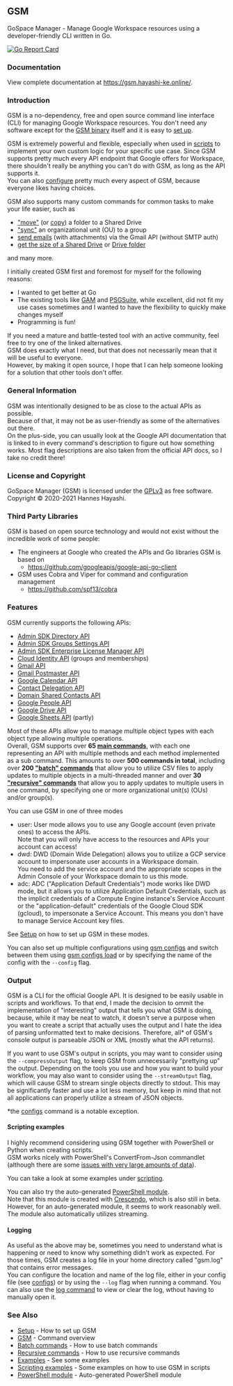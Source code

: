 ## GSM

GoSpace Manager - Manage Google Workspace resources using a developer-friendly CLI written in Go.

[![Go Report Card](https://goreportcard.com/badge/github.com/hanneshayashi/gsm)](https://goreportcard.com/report/github.com/hanneshayashi/gsm)

### Documentation

View complete documentation at https://gsm.hayashi-ke.online/.

### Introduction

GSM is a no-dependency, free and open source command line interface (CLI) for managing Google Workspace resources. You don't need any software except for the [GSM binary](https://github.com/hanneshayashi/gsm/releases) itself and it is easy to [set up](https://gsm.hayashi-ke.online/setup).

GSM is extremely powerful and flexible, especially when used in [scripts](https://gsm.hayashi-ke.online/scripting) to implement your own custom logic for your specific use case. Since GSM supports pretty much every API endpoint that Google offers for Workspace, there shouldn't really be anything you can't do with GSM, as long as the API supports it.\
You can also [configure](https://gsm.hayashi-ke.online/gsm/configs) pretty much every aspect of GSM, because everyone likes having choices.

GSM also supports many custom commands for common tasks to make your life easier, such as
- ["move"](https://gsm.hayashi-ke.online/gsm/files/move/recursive/) (or [copy](https://gsm.hayashi-ke.online/gsm/files/copy/recursive/)) a folder to a Shared Drive
- ["sync"](https://gsm.hayashi-ke.online/gsm/members/set/recursive/) an organizational unit (OU) to a group
- [send emails](https://gsm.hayashi-ke.online/gsm/messages/send/) (with attachments) via the Gmail API (without SMTP auth)
- [get the size of a Shared Drive](https://gsm.hayashi-ke.online/gsm/drives/getsize/) or [Drive folder](https://gsm.hayashi-ke.online/gsm/files/count/recursive/)

and many more.

I initially created GSM first and foremost for myself for the following reasons:
- I wanted to get better at Go
- The existing tools like [GAM](https://github.com/jay0lee/GAM) and [PSGSuite](https://github.com/SCRT-HQ/PSGSuite), while excellent, did not fit my use cases sometimes and I wanted to have the flexibility to quickly make changes myself
- Programming is fun!

If you need a mature and battle-tested tool with an active community, feel free to try one of the linked alternatives.\
GSM does exactly what I need, but that does not necessarily mean that it will be useful to everyone.\
However, by making it open source, I hope that I can help someone looking for a solution that other tools don't offer.

### General Information

GSM was intentionally designed to be as close to the actual APIs as possible.\
Because of that, it may not be as user-friendly as some of the alternatives out there.\
On the plus-side, you can usually look at the Google API documentation that is linked to in every command's description to figure out how something works. Most flag descriptions are also taken from the official API docs, so I take no credit there!

### License and Copyright

GoSpace Manager (GSM) is licensed under the [GPLv3](https://gsm.hayashi-ke.online/license) as free software.\
Copyright © 2020-2021 Hannes Hayashi.

### Third Party Libraries

GSM is based on open source technology and would not exist without the incredible work of some people:
- The engineers at Google who created the APIs and Go libraries GSM is based on
  - https://github.com/googleapis/google-api-go-client
- GSM uses Cobra and Viper for command and configuration management
  - https://github.com/spf13/cobra

### Features

GSM currently supports the following APIs:
- [Admin SDK Directory API](https://developers.google.com/admin-sdk/directory)
- [Admin SDK Groups Settings API](https://developers.google.com/admin-sdk/groups-settings/get_started)
- [Admin SDK Enterprise License Manager API](https://developers.google.com/admin-sdk/licensing/reference/rest)
- [Cloud Identity API](https://cloud.google.com/identity/docs/reference/rest) (groups and memberships)
- [Gmail API](https://developers.google.com/gmail/api/reference/rest)
- [Gmail Postmaster API](https://developers.google.com/gmail/postmaster/reference/rest)
- [Google Calendar API](https://developers.google.com/calendar/v3/reference)
- [Contact Delegation API](https://developers.google.com/admin-sdk/contact-delegation/guides)
- [Domain Shared Contacts API](https://developers.google.com/admin-sdk/domain-shared-contacts)
- [Google People API](https://developers.google.com/people/api/rest)
- [Google Drive API](https://developers.google.com/drive/api/v3/reference)
- [Google Sheets API](https://developers.google.com/sheets/api/reference/rest) (partly)

Most of these APIs allow you to manage multiple object types with each object type allowing multiple operations.\
Overall, GSM supports over **65 [main commands](https://gsm.hayashi-ke/gsm)**, with each one representing an API with multiple methods and each method implemented as a sub command. This amounts to over **500 commands in total**, including over **200 ["batch" commands](https://gsm.hayashi-ke.online/batch_commands)** that allow you to utilize CSV files to apply updates to multiple objects in a multi-threaded manner and over **30 ["recursive" commands](https://gsm.hayashi-ke.online/recursive_commands)** that allow you to apply updates to multiple users in one command, by specifying one or more organizational unit(s) (OUs) and/or group(s).

You can use GSM in one of three modes
- user: User mode allows you to use any Google account (even private ones) to access the APIs.\
        Note that you will only have access to the resources and APIs your account can access!
- dwd:  DWD (Domain Wide Delegation) allows you to utilize a GCP service account to impersonate user accounts in a Workspace domain.\
 You need to add the service account and the appropriate scopes in the Admin Console of your Workspace domain to us this mode.
- adc:  ADC ("Application Default Credentials") mode works like DWD mode, but it allows you to utilize Application Default Credentials, such as the implicit credentials of a Compute Engine instance's Service Account or the "application-default" credentials of the Google Cloud SDK (gcloud), to impersonate a Service Account. This means you don't have to manage Service Account key files.

See [Setup](https://gsm.hayashi-ke.online/setup) on how to set up GSM in these modes.

You can also set up multiple configurations using [gsm configs](https://gsm.hayashi-ke.online/gsm/configs) and switch between them using [gsm configs load](https://gsm.hayashi-ke.online/gsm/configs/load) or by specifying the name of the config with the `--config` flag.

### Output

GSM is a CLI for the official Google API. It is designed to be easily usable in scripts and workflows. To that end, I made the decision to ommit the implementation of "interesting" output that tells you what GSM is doing, because, while it may be neat to watch, it doesn't serve a purpose when you want to create a script that actually uses the output and I hate the idea of parsing unformatted text to make decisions. Therefore, all* of GSM's console output is parseable JSON or XML (mostly what the API returns).

If you want to use GSM's output in scripts, you may want to consider using the `--compressOutput` flag, to keep GSM from unnecessarily "prettying up" the output. Depending on the tools you use and how you want to build your workflow, you may also want to consider using the `--streamOutput` flag, which will cause GSM to stream single objects directly to stdout. This may be significantly faster and use a lot less memory, but keep in mind that not all applications can properly utilize a stream of JSON objects.

*the [configs](https://gsm.hayashi-ke.online/gsm/configs) command is a notable exception.

#### Scripting examples

I highly recommend considering using GSM together with PowerShell or Python when creating scripts.\
GSM works nicely with PowerShell's ConvertFrom-Json commandlet (although there are some [issues with very large amounts of data](https://gsm.hayashi-ke.online/scripting/#processing-very-large-amounts-of-data-with-powershell)).

You can take a look at some examples under [scripting](https://gsm.hayashi-ke.online/scripting).

You can also try the auto-generated [PowerShell module](https://github.com/hanneshayashi/gsm_crescendo).\
Note that this module is created with [Crescendo](https://github.com/PowerShell/Crescendo), which is also still in beta. However, for an auto-generated module, it seems to work reasonably well. The module also automatically utilizes streaming.

#### Logging

As useful as the above may be, sometimes you need to understand what is happening or need to know why something didn't work as expected. For those times, GSM creates a log file in your home directory called "gsm.log" that contains error messages.\
You can configure the location and name of the log file, either in your config file (see [configs](https://gsm.hayashi-ke.online/gsm/configs)) or by using the `--log` flag when running a command.
You can also use the [log command](https://gsm.hayashi-ke.online/gsm/log) to view or clear the log, wthout having to manually open it.

### See Also

* [Setup](https://gsm.hayashi-ke.online/setup)       - How to set up GSM
* [GSM](https://gsm.hayashi-ke.online/gsm)   - Command overview
* [Batch commands](https://gsm.hayashi-ke.online/batch_commands)     - How to use batch commands
* [Recursive commands](https://gsm.hayashi-ke.online/recursive_commands)     - How to use recursive commands
* [Examples](https://gsm.hayashi-ke.online/examples) - See some examples
* [Scripting examples](https://gsm.hayashi-ke.online/scripting) - Some examples on how to use GSM in scripts
* [PowerShell module](https://github.com/hanneshayashi/gsm_crescendo) - Auto-generated PowerShell module